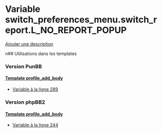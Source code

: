# Variable switch_preferences_menu.switch_report.L_NO_REPORT_POPUP
[Ajouter une description](https://fa-tvars.appspot.com/switch_preferences_menu.switch_report.L_NO_REPORT_POPUP)

n## Utilisations dans les templates

### Version PunBB

#### [Template profile_add_body](punbb/profile_add_body.md)
* [Variable à la ligne 289](../punbb/profile_add_body.tpl#L289)

### Version phpBB2

#### [Template profile_add_body](subsilver/profile_add_body.md)
* [Variable à la ligne 244](../subsilver/profile_add_body.tpl#L244)
